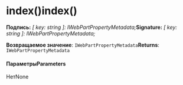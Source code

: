 # <a name="index"></a><span data-ttu-id="15e11-101">index()</span><span class="sxs-lookup"><span data-stu-id="15e11-101">index()</span></span>






<span data-ttu-id="15e11-102">**Подпись:** _[ key: string ]: IWebPartPropertyMetadata;_</span><span class="sxs-lookup"><span data-stu-id="15e11-102">**Signature:** _[ key: string ]: IWebPartPropertyMetadata;_</span></span>

<span data-ttu-id="15e11-103">**Возвращаемое значение**: `IWebPartPropertyMetadata`</span><span class="sxs-lookup"><span data-stu-id="15e11-103">**Returns**: `IWebPartPropertyMetadata`</span></span>





#### <a name="parameters"></a><span data-ttu-id="15e11-104">Параметры</span><span class="sxs-lookup"><span data-stu-id="15e11-104">Parameters</span></span>
<span data-ttu-id="15e11-105">Нет</span><span class="sxs-lookup"><span data-stu-id="15e11-105">None</span></span>


